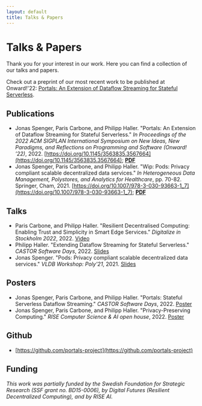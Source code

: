 ```yaml
---
layout: default
title: Talks & Papers
---
```


# Talks & Papers

Thank you for your interest in our work. Here you can find a collection of our talks and papers.

Check out a preprint of our most recent work to be published at Onward!'22: [Portals: An Extension of Dataflow Streaming for Stateful Serverless](https://kth-my.sharepoint.com/:b:/g/personal/jspenger_ug_kth_se/EZUXJnEz61NGuSU75GnkQPkBFeMMuhrnnawUanjcsSoU3A?e=Dk9lK0).

## Publications
* Jonas Spenger, Paris Carbone, and Philipp Haller. "Portals: An Extension of Dataflow Streaming for Stateful Serverless." *In Proceedings of the 2022 ACM SIGPLAN International Symposium on New
Ideas, New Paradigms, and Reflections on Programming and Software (Onward! ’22)*, 2022. [https://doi.org/10.1145/3563835.3567664](https://doi.org/10.1145/3563835.3567664); **[PDF](https://kth-my.sharepoint.com/:b:/g/personal/jspenger_ug_kth_se/EZUXJnEz61NGuSU75GnkQPkBFeMMuhrnnawUanjcsSoU3A?e=Dk9lK0)**
* Jonas Spenger, Paris Carbone, and Philipp Haller. "Wip: Pods: Privacy compliant scalable decentralized data services." *In Heterogeneous Data Management, Polystores, and Analytics for Healthcare*, pp. 70-82. Springer, Cham, 2021. [https://doi.org/10.1007/978-3-030-93663-1_7](https://doi.org/10.1007/978-3-030-93663-1_7); **[PDF](https://people.kth.se/~phaller/doc/spenger21-poly.pdf)**

## Talks
* Paris Carbone, and Philipp Haller. "Resilient Decentralised Computing: Enabling Trust and Simplicity in Smart Edge Services." *Digitalize in Stockholm 2022*, 2022. [Video](https://www.youtube.com/watch?v=bzpQpm61o2c)
* Philipp Haller. "Extending Dataflow Streaming for Stateful Serverless." *CASTOR Software Days*, 2022. [Slides](https://speakerdeck.com/phaller/extending-dataflow-streaming-for-stateful-serverless)
* Jonas Spenger. "Pods: Privacy compliant scalable decentralized data services." *VLDB Workshop: Poly'21*, 2021. [Slides](https://drive.google.com/file/d/1-ZUn_sc9_Yny2xcnz4VZtLI_z75tA0El/view?usp=sharing)

## Posters
* Jonas Spenger, Paris Carbone, and Philipp Haller. "Portals: Stateful Serverless Dataflow Streaming." *CASTOR Software Days*, 2022. [Poster](https://drive.google.com/file/d/13EiCixn75EsCtlKuKN8gGHXAprzuvXeX/view?usp=sharing)
* Jonas Spenger, Paris Carbone, and Philipp Haller. "Privacy-Preserving Computing." *RISE Computer Science & AI open house*, 2022. [Poster](https://drive.google.com/file/d/1SRnO4vtdumzB2DeQWQ9JAlzFNKAmqUT1/view?usp=sharing)

## Github
* [https://github.com/portals-project](https://github.com/portals-project)

## Funding
*This work was partially funded by the Swedish Foundation for Strategic Research (SSF grant no. BD15-0006), by Digital Futures (Resilient Decentralized Computing), and by RISE AI.*
